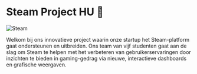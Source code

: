 # Steam Project HU 🚀

![Steam](https://logos-world.net/wp-content/uploads/2020/10/Steam-Logo-2002-present.png) 

Welkom bij ons innovatieve project waarin onze startup het Steam-platform gaat ondersteunen en uitbreiden. Ons team van vijf studenten gaat aan de slag om Steam te helpen met het verbeteren van gebruikerservaringen door inzichten te bieden in gaming-gedrag via nieuwe, interactieve dashboards en grafische weergaven.
